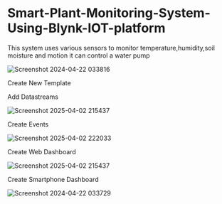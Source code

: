 # Smart-Plant-Monitoring-System-Using-Blynk-IOT-platform
This system uses various sensors to monitor temperature,humidity,soil moisture and motion it can control a water pump

![Screenshot 2024-04-22 033816](https://github.com/user-attachments/assets/ab744a49-28af-4721-b62b-674e50d87962)

Create New Template

Add Datastreams

![Screenshot 2025-04-02 215437](https://github.com/user-attachments/assets/b8f54baf-72b4-49f7-82c1-25b13b114925)

Create Events

![Screenshot 2025-04-02 222033](https://github.com/user-attachments/assets/5d9606ea-8bd9-4850-a471-48fb36917478)

Create Web Dashboard

![Screenshot 2025-04-02 215437](https://github.com/user-attachments/assets/6b2f5e4b-4a4d-47f5-9e03-c0189e191b90)

Create Smartphone Dashboard

![Screenshot 2024-04-22 033729](https://github.com/user-attachments/assets/7c37148e-7721-4fac-a2e6-454c15b103ab)
